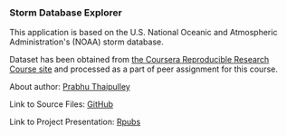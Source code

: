 ### Storm Database Explorer

This application is based on the U.S. National Oceanic and Atmospheric Administration's (NOAA) storm database.

Dataset has been obtained from [the Coursera Reproducible Research Course site](https://d396qusza40orc.cloudfront.net/repdata%2Fdata%2FStormData.csv.bz2) and processed as a part of peer assignment for this course.

About author: [Prabhu Thaipulley](http://www.linkedin.com/in/tsprabhu)

Link to Source Files: [GitHub](https://github.com/prabhut/Data-Products-Week-4)

Link to Project Presentation: [Rpubs](http://rpubs.com/tsprabhu/274292)